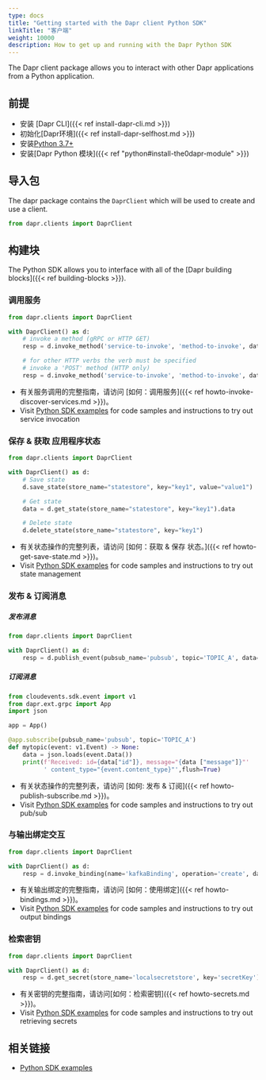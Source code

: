 ```yaml
---
type: docs
title: "Getting started with the Dapr client Python SDK"
linkTitle: "客户端"
weight: 10000
description: How to get up and running with the Dapr Python SDK
---
```


The Dapr client package allows you to interact with other Dapr applications from a Python application.

## 前提

- 安装 [Dapr CLI]({{< ref install-dapr-cli.md >}})
- 初始化[Dapr环境]({{< ref install-dapr-selfhost.md >}})
- 安装[Python 3.7+](https://www.python.org/downloads/)
- 安装[Dapr Python 模块]({{< ref "python#install-the0dapr-module" >}})

## 导入包

The dapr package contains the `DaprClient` which will be used to create and use a client.

```python
from dapr.clients import DaprClient
```

## 构建块

The Python SDK allows you to interface with all of the [Dapr building blocks]({{< ref building-blocks >}}).

### 调用服务

```python 
from dapr.clients import DaprClient

with DaprClient() as d:
    # invoke a method (gRPC or HTTP GET)    
    resp = d.invoke_method('service-to-invoke', 'method-to-invoke', data='{"message":"Hello World"}')

    # for other HTTP verbs the verb must be specified
    # invoke a 'POST' method (HTTP only)    
    resp = d.invoke_method('service-to-invoke', 'method-to-invoke', data='{"id":"100", "FirstName":"Value", "LastName":"Value"}', http_verb='post')
```

- 有关服务调用的完整指南，请访问 [如何：调用服务]({{< ref howto-invoke-discover-services.md >}})。
- Visit [Python SDK examples](https://github.com/dapr/python-sdk/tree/master/examples/invoke-simple) for code samples and instructions to try out service invocation

### 保存 & 获取 应用程序状态

```python
from dapr.clients import DaprClient

with DaprClient() as d:
    # Save state
    d.save_state(store_name="statestore", key="key1", value="value1")

    # Get state
    data = d.get_state(store_name="statestore", key="key1").data

    # Delete state
    d.delete_state(store_name="statestore", key="key1")
```

- 有关状态操作的完整列表，请访问 [如何：获取 & 保存 状态。]({{< ref howto-get-save-state.md >}})。
- Visit [Python SDK examples](https://github.com/dapr/python-sdk/tree/master/examples/state_store) for code samples and instructions to try out state management

### 发布 & 订阅消息

##### 发布消息

```python
from dapr.clients import DaprClient

with DaprClient() as d:
    resp = d.publish_event(pubsub_name='pubsub', topic='TOPIC_A', data='{"message":"Hello World"}')
```

##### 订阅消息

```python
from cloudevents.sdk.event import v1
from dapr.ext.grpc import App
import json

app = App()

@app.subscribe(pubsub_name='pubsub', topic='TOPIC_A')
def mytopic(event: v1.Event) -> None:
    data = json.loads(event.Data())
    print(f'Received: id={data["id"]}, message="{data ["message"]}"' 
          ' content_type="{event.content_type}"',flush=True)
```

- 有关状态操作的完整列表，请访问 [如何: 发布 & 订阅]({{< ref howto-publish-subscribe.md >}})。
- Visit [Python SDK examples](https://github.com/dapr/python-sdk/tree/master/examples/pubsub-simple) for code samples and instructions to try out pub/sub

### 与输出绑定交互

```python
from dapr.clients import DaprClient

with DaprClient() as d:
    resp = d.invoke_binding(name='kafkaBinding', operation='create', data='{"message":"Hello World"}')
```

- 有关输出绑定的完整指南，请访问 [如何：使用绑定]({{< ref howto-bindings.md >}})。
- Visit [Python SDK examples](https://github.com/dapr/python-sdk/tree/master/examples/invoke-binding) for code samples and instructions to try out output bindings

### 检索密钥

```python
from dapr.clients import DaprClient

with DaprClient() as d:
    resp = d.get_secret(store_name='localsecretstore', key='secretKey')
```

- 有关密钥的完整指南，请访问[如何：检索密钥]({{< ref howto-secrets.md >}})。
- Visit [Python SDK examples](https://github.com/dapr/python-sdk/tree/master/examples/secret_store) for code samples and instructions to try out retrieving secrets

## 相关链接
- [Python SDK examples](https://github.com/dapr/python-sdk/tree/master/examples)